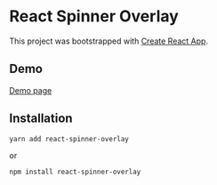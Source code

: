 # React Spinner Overlay

This project was bootstrapped with [Create React App](https://github.com/facebook/create-react-app).

## Demo

[Demo page](https://arisaokasaka.github.io/react-spinner-overlay/)

## Installation

```
yarn add react-spinner-overlay
```

or

```
npm install react-spinner-overlay
```
